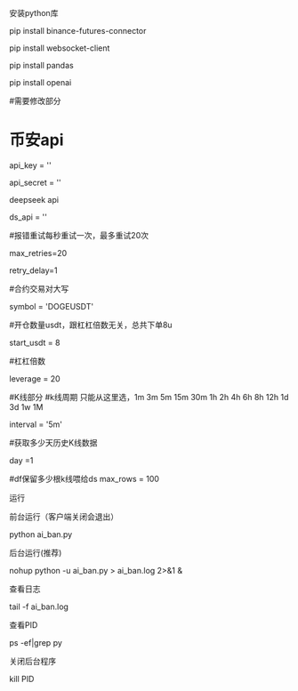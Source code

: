 
安装python库

pip install binance-futures-connector

pip install websocket-client

pip install pandas

pip install openai

#需要修改部分


# 币安api
api_key = ''

api_secret = ''

deepseek api

ds_api = ''

#报错重试每秒重试一次，最多重试20次

max_retries=20

retry_delay=1

#合约交易对大写

symbol = 'DOGEUSDT'

#开仓数量usdt，跟杠杠倍数无关，总共下单8u

start_usdt = 8

#杠杠倍数

leverage = 20

#K线部分
#k线周期  只能从这里选，1m 3m 5m 15m 30m 1h 2h 4h 6h 8h 12h 1d 3d 1w 1M

interval = '5m' 

#获取多少天历史K线数据

day =1 

#df保留多少根k线喂给ds
max_rows = 100   

运行

前台运行（客户端关闭会退出）

python ai_ban.py

后台运行(推荐)

nohup python -u ai_ban.py > ai_ban.log 2>&1 &

查看日志

tail -f ai_ban.log

查看PID

ps -ef|grep py

关闭后台程序

kill PID


